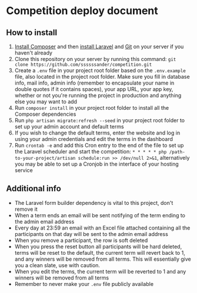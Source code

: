 # Competition deploy document

## How to install
1. [Install Composer](https://getcomposer.org/download/) and then [install Laravel](https://laravel.com/docs/5.5/installation) and [Git](https://git-scm.com/book/en/v2/Getting-Started-Installing-Git) on your server if you haven't already
2. Clone this repository on your server by running this command: `git clone https://github.com/ssssssander/competition.git`
3. Create a `.env` file in your project root folder based on the `.env.example` file, also located in the project root folder. Make sure you fill in database info, mail info, admin info (remember to encapsulate your name in double quotes if it contains spaces), your app URL, your app key, whether or not you're running the project in production and anything else you may want to add
4. Run `composer install` in your project root folder to install all the Composer dependencies
5. Run `php artisan migrate:refresh --seed` in your project root folder to set up your admin account and default terms
6. If you wish to change the default terms, enter the website and log in using your admin credentials and edit the terms in the dashboard
7. Run `crontab -e` and add this Cron entry to the end of the file to set up the Laravel scheduler and start the competition: `* * * * * php /path-to-your-project/artisan schedule:run >> /dev/null 2>&1`, alternatively you may be able to set up a Cronjob in the interface of your hosting service

## Additional info
- The Laravel form builder dependency is vital to this project, don't remove it
- When a term ends an email will be sent notifying of the term ending to the admin email address
- Every day at 23:59 an email with an Excel file attached containing all the participants on that day will be sent to the admin email address
- When you remove a participant, the row is soft deleted
- When you press the reset button all participants will be hard deleted, terms will be reset to the default, the current term will revert back to 1, and any winners will be removed from all terms. This will essentially give you a clean slate, use with caution.
- When you edit the terms, the current term will be reverted to 1 and any winners will be removed from all terms
- Remember to never make your `.env` file publicly available
